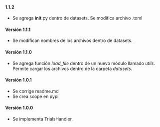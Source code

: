 #### 1.1.2

- Se agrega __init__.py dentro de datasets. Se modifica archivo .toml

#### Versión 1.1.1

- Se modifican nombres de los archivos dentro de datasets.

#### Versión 1.1.0

- Se agrega función *load_file* dentro de un nuevo módulo llamado *utils*. Permite cargar los archivos dentro de la carpeta *datasets*.

#### Versión 1.0.1

- Se corrige readme.md
- Se crea scope en pypi

#### Versión 1.0.0

- Se implementa TrialsHandler.
